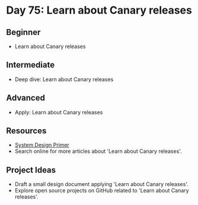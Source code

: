 # Day 75: Learn about Canary releases

## Beginner
- Learn about Canary releases

## Intermediate
- Deep dive: Learn about Canary releases

## Advanced
- Apply: Learn about Canary releases

## Resources
- [System Design Primer](https://github.com/donnemartin/system-design-primer/search?q=Learn+about+Canary+releases)
- Search online for more articles about 'Learn about Canary releases'.

## Project Ideas
- Draft a small design document applying 'Learn about Canary releases'.
- Explore open source projects on GitHub related to 'Learn about Canary releases'.
